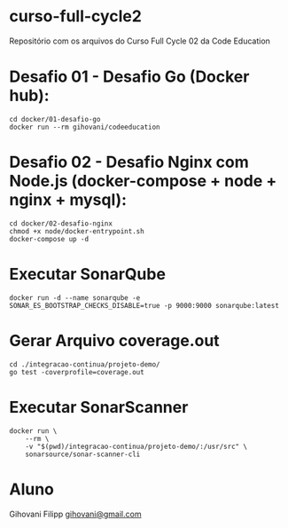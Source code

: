 # curso-full-cycle2
Repositório com os arquivos do Curso Full Cycle 02 da Code Education

# Desafio 01 - Desafio Go (Docker hub):
```
cd docker/01-desafio-go
docker run --rm gihovani/codeeducation
```

# Desafio 02 - Desafio Nginx com Node.js (docker-compose + node + nginx + mysql):
```
cd docker/02-desafio-nginx
chmod +x node/docker-entrypoint.sh 
docker-compose up -d  
```

# Executar SonarQube
```
docker run -d --name sonarqube -e SONAR_ES_BOOTSTRAP_CHECKS_DISABLE=true -p 9000:9000 sonarqube:latest
```

# Gerar Arquivo coverage.out
```
cd ./integracao-continua/projeto-demo/
go test -coverprofile=coverage.out
```

# Executar SonarScanner
```
docker run \
    --rm \
    -v "$(pwd)/integracao-continua/projeto-demo/:/usr/src" \
    sonarsource/sonar-scanner-cli
```

# Aluno 
Gihovani Filipp <gihovani@gmail.com>
